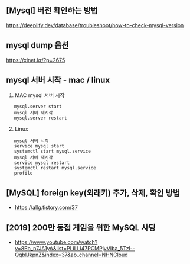 
## [Mysql] 버전 확인하는 방법

https://deeplify.dev/database/troubleshoot/how-to-check-mysql-version


## mysql dump 옵션

https://xinet.kr/?p=2675


## mysql 서버 시작 - mac / linux

1. MAC
   mysql 서버 시작
```aidl
   mysql.server start
   mysql 서버 재시작
   mysql.server restart
```
2. Linux
```aidl
   mysql 서버 시작
   service mysql start
   systemctl start mysql.service
   mysql 서버 재시작
   service mysql restart
   systemctl restart mysql.service
   profile
```

## [MySQL] foreign key(외래키) 추가, 삭제, 확인 방법
- https://allg.tistory.com/37 


## [2019] 200만 동접 게임을 위한 MySQL 샤딩

- https://www.youtube.com/watch?v=8Eb_n7JA1yA&list=PLiLLi47PCMPjvVIba_5Tzl--QqblJkpnZ&index=37&ab_channel=NHNCloud




